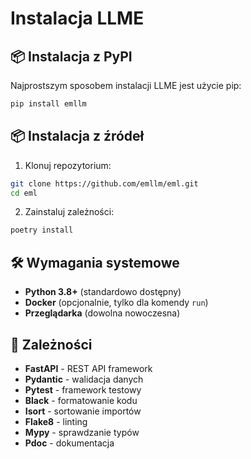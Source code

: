 # Instalacja LLME

## 📦 Instalacja z PyPI

Najprostszym sposobem instalacji LLME jest użycie pip:

```bash
pip install emllm
```

## 📦 Instalacja z źródeł

1. Klonuj repozytorium:
```bash
git clone https://github.com/emllm/eml.git
cd eml
```

2. Zainstaluj zależności:
```bash
poetry install
```

## 🛠️ Wymagania systemowe

- **Python 3.8+** (standardowo dostępny)
- **Docker** (opcjonalnie, tylko dla komendy `run`)
- **Przeglądarka** (dowolna nowoczesna)

## 🔧 Zależności

- **FastAPI** - REST API framework
- **Pydantic** - walidacja danych
- **Pytest** - framework testowy
- **Black** - formatowanie kodu
- **Isort** - sortowanie importów
- **Flake8** - linting
- **Mypy** - sprawdzanie typów
- **Pdoc** - dokumentacja
